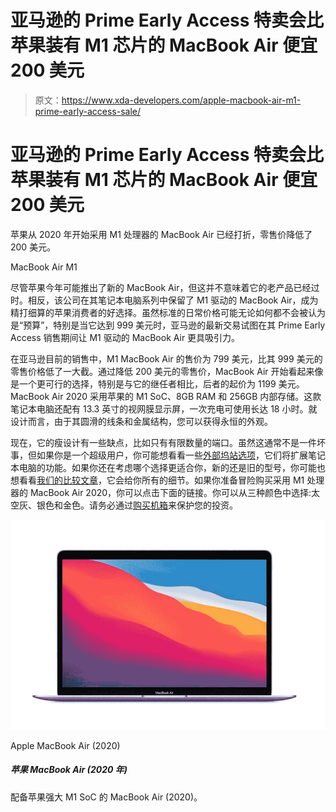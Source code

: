 # 亚马逊的 Prime Early Access 特卖会比苹果装有 M1 芯片的 MacBook Air 便宜 200 美元

> 原文：<https://www.xda-developers.com/apple-macbook-air-m1-prime-early-access-sale/>

# 亚马逊的 Prime Early Access 特卖会比苹果装有 M1 芯片的 MacBook Air 便宜 200 美元

苹果从 2020 年开始采用 M1 处理器的 MacBook Air 已经打折，零售价降低了 200 美元。

MacBook Air M1

尽管苹果今年可能推出了新的 MacBook Air，但这并不意味着它的老产品已经过时。相反，该公司在其笔记本电脑系列中保留了 M1 驱动的 MacBook Air，成为精打细算的苹果消费者的好选择。虽然标准的日常价格可能无论如何都不会被认为是“预算”，特别是当它达到 999 美元时，亚马逊的最新交易试图在其 Prime Early Access 销售期间让 M1 驱动的 MacBook Air 更具吸引力。

在亚马逊目前的销售中，M1 MacBook Air 的售价为 799 美元，比其 999 美元的零售价格低了一大截。通过降低 200 美元的零售价，MacBook Air 开始看起来像是一个更可行的选择，特别是与它的继任者相比，后者的起价为 1199 美元。MacBook Air 2020 采用苹果的 M1 SoC、8GB RAM 和 256GB 内部存储。这款笔记本电脑还配有 13.3 英寸的视网膜显示屏，一次充电可使用长达 18 小时。就设计而言，由于其圆滑的线条和金属结构，您可以获得永恒的外观。

现在，它的瘦设计有一些缺点，比如只有有限数量的端口。虽然这通常不是一件坏事，但如果你是一个超级用户，你可能想看看一些[外部坞站选项](https://www.xda-developers.com/best-macbook-pro-docking-station/)，它们将扩展笔记本电脑的功能。如果你还在考虑哪个选择更适合你，新的还是旧的型号，你可能也想看看[我们的比较文章](https://www.xda-developers.com/macbook-air-m2-vs-m1/)，它会给你所有的细节。如果你准备冒险购买采用 M1 处理器的 MacBook Air 2020，你可以点击下面的链接。你可以从三种颜色中选择:太空灰、银色和金色。请务必通过[购买机箱](https://www.xda-developers.com/best-macbook-air-cases/)来保护您的投资。

 <picture>![The MacBook Air (2020) featuring Apple's powerful M1 SoC. ](img/fae3c5cd837f77942a461856ce22193d.png)</picture> 

Apple MacBook Air (2020)

##### 苹果 MacBook Air (2020 年)

配备苹果强大 M1 SoC 的 MacBook Air (2020)。